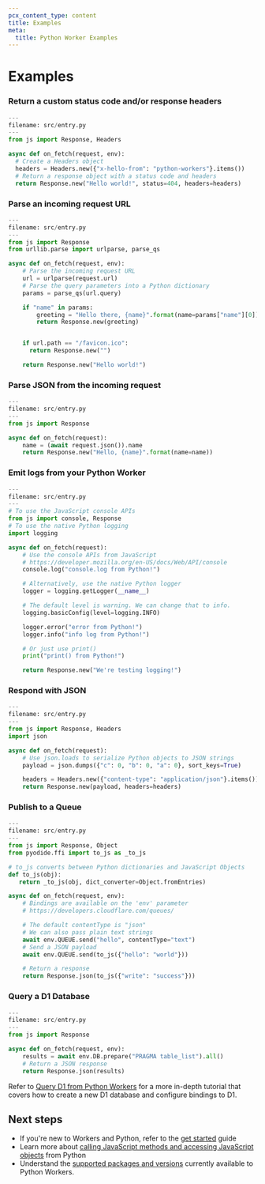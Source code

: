 ```yaml
---
pcx_content_type: content
title: Examples
meta:
  title: Python Worker Examples
---
```


# Examples

### Return a custom status code and/or response headers

```python
---
filename: src/entry.py
---
from js import Response, Headers

async def on_fetch(request, env):
  # Create a Headers object
  headers = Headers.new({"x-hello-from": "python-workers"}.items())
  # Return a response object with a status code and headers
  return Response.new("Hello world!", status=404, headers=headers)
```

### Parse an incoming request URL

```python
---
filename: src/entry.py
---
from js import Response
from urllib.parse import urlparse, parse_qs

async def on_fetch(request, env):
    # Parse the incoming request URL
    url = urlparse(request.url)
    # Parse the query parameters into a Python dictionary
    params = parse_qs(url.query)

    if "name" in params:
        greeting = "Hello there, {name}".format(name=params["name"][0])
        return Response.new(greeting)


    if url.path == "/favicon.ico":
      return Response.new("")

    return Response.new("Hello world!")
```

### Parse JSON from the incoming request

```python
---
filename: src/entry.py
---
from js import Response

async def on_fetch(request):
    name = (await request.json()).name
    return Response.new("Hello, {name}".format(name=name))
```

### Emit logs from your Python Worker

```python
---
filename: src/entry.py
---
# To use the JavaScript console APIs
from js import console, Response
# To use the native Python logging
import logging

async def on_fetch(request):
    # Use the console APIs from JavaScript
    # https://developer.mozilla.org/en-US/docs/Web/API/console
    console.log("console.log from Python!")

    # Alternatively, use the native Python logger
    logger = logging.getLogger(__name__)

    # The default level is warning. We can change that to info.
    logging.basicConfig(level=logging.INFO)

    logger.error("error from Python!")
    logger.info("info log from Python!")

    # Or just use print()
    print("print() from Python!")

    return Response.new("We're testing logging!")
```

### Respond with JSON

```python
---
filename: src/entry.py
---
from js import Response, Headers
import json

async def on_fetch(request):
    # Use json.loads to serialize Python objects to JSON strings
    payload = json.dumps({"c": 0, "b": 0, "a": 0}, sort_keys=True)

    headers = Headers.new({"content-type": "application/json"}.items())
    return Response.new(payload, headers=headers)
```

### Publish to a Queue

```python
---
filename: src/entry.py
---
from js import Response, Object
from pyodide.ffi import to_js as _to_js

# to_js converts between Python dictionaries and JavaScript Objects
def to_js(obj):
   return _to_js(obj, dict_converter=Object.fromEntries)

async def on_fetch(request, env):
    # Bindings are available on the 'env' parameter
    # https://developers.cloudflare.com/queues/

    # The default contentType is "json"
    # We can also pass plain text strings
    await env.QUEUE.send("hello", contentType="text")
    # Send a JSON payload
    await env.QUEUE.send(to_js({"hello": "world"}))

    # Return a response
    return Response.json(to_js({"write": "success"}))
```

### Query a D1 Database

```python
---
filename: src/entry.py
---
from js import Response

async def on_fetch(request, env):
    results = await env.DB.prepare("PRAGMA table_list").all()
    # Return a JSON response
    return Response.json(results)
```

Refer to [Query D1 from Python Workers](/d1/examples/query-d1-from-python-workers/) for a more in-depth tutorial that covers how to create a new D1 database and configure bindings to D1.

## Next steps

- If you're new to Workers and Python, refer to the [get started](/workers/languages/python/) guide
- Learn more about [calling JavaScript methods and accessing JavaScript objects](/workers/languages/python/ffi/) from Python
- Understand the [supported packages and versions](/workers/languages/python/packages/) currently available to Python Workers.
